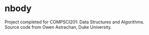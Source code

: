 # nbody
Project completed for COMPSCI201: Data Structures and Algorithms.
Source code from Owen Astrachan, Duke University.